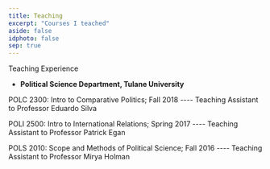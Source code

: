```yaml
---
title: Teaching
excerpt: "Courses I teached"
aside: false
idphoto: false
sep: true
---
```


Teaching Experience 

* **Political Science Department, Tulane University** 

POLC 2300: Intro to Comparative Politics; Fall 2018
---- Teaching Assistant to Professor Eduardo Silva

POLI 2500: Intro to International Relations; Spring 2017
---- Teaching Assistant to Professor Patrick Egan

POLS 2010: Scope and Methods of Political Science; Fall 2016
---- Teaching Assistant to Professor Mirya Holman


